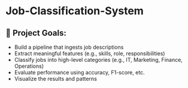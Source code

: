 # Job-Classification-System

## 🎯 Project Goals:
  - Build a pipeline that ingests job descriptions
  - Extract meaningful features (e.g., skills, role, responsibilities)
  - Classify jobs into high-level categories (e.g., IT, Marketing, Finance, Operations)
  - Evaluate performance using accuracy, F1-score, etc.
  - Visualize the results and patterns
